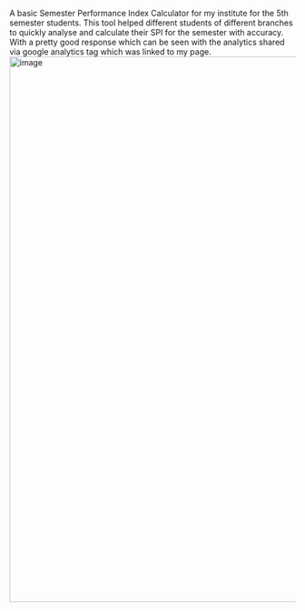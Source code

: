 A basic Semester Performance Index Calculator for my institute for the 5th semester students.
This tool helped different students of different branches to quickly analyse and calculate their SPI for the semester with accuracy.
With a pretty good response which can be seen with the analytics shared via google analytics tag which was linked to my page.
<img width="960" alt="image" src="https://github.com/Harsh-KumarJha/SPI-calculator-website/assets/121922047/332928f1-1792-4030-a890-f3674480c407">
